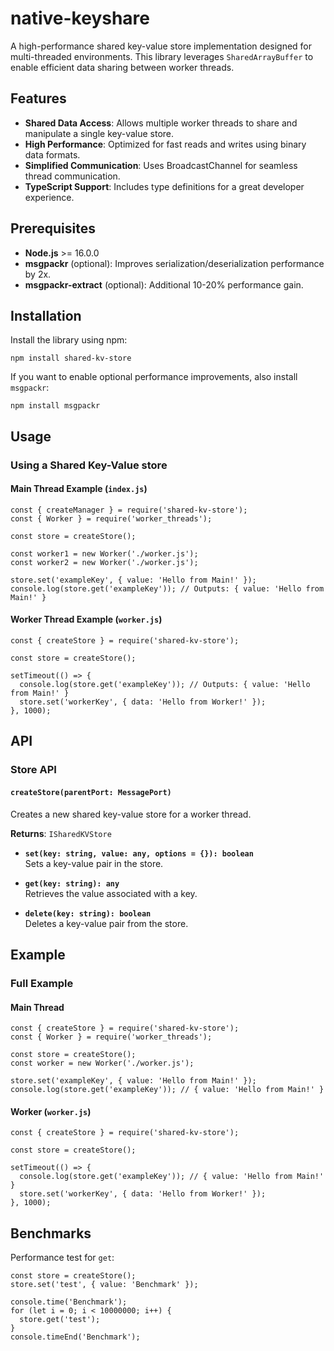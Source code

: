 # native-keyshare

A high-performance shared key-value store implementation designed for multi-threaded environments. This library leverages `SharedArrayBuffer` to enable efficient data sharing between worker threads.

## Features

- **Shared Data Access**: Allows multiple worker threads to share and manipulate a single key-value store.
- **High Performance**: Optimized for fast reads and writes using binary data formats.
- **Simplified Communication**: Uses BroadcastChannel for seamless thread communication.
- **TypeScript Support**: Includes type definitions for a great developer experience.

## Prerequisites

- **Node.js** >= 16.0.0
- **msgpackr** (optional): Improves serialization/deserialization performance by 2x.
- **msgpackr-extract** (optional): Additional 10-20% performance gain.

## Installation

Install the library using npm:

    npm install shared-kv-store

If you want to enable optional performance improvements, also install `msgpackr`:

    npm install msgpackr

## Usage

### Using a Shared Key-Value store

#### Main Thread Example (`index.js`)

    const { createManager } = require('shared-kv-store');
    const { Worker } = require('worker_threads');

    const store = createStore();

    const worker1 = new Worker('./worker.js');
    const worker2 = new Worker('./worker.js');

    store.set('exampleKey', { value: 'Hello from Main!' });
    console.log(store.get('exampleKey')); // Outputs: { value: 'Hello from Main!' }

#### Worker Thread Example (`worker.js`)

    const { createStore } = require('shared-kv-store');

    const store = createStore();

    setTimeout(() => {
      console.log(store.get('exampleKey')); // Outputs: { value: 'Hello from Main!' }
      store.set('workerKey', { data: 'Hello from Worker!' });
    }, 1000);

## API

### Store API

#### `createStore(parentPort: MessagePort)`
Creates a new shared key-value store for a worker thread.

**Returns**: `ISharedKVStore`

- **`set(key: string, value: any, options = {}): boolean`**  
  Sets a key-value pair in the store.

- **`get(key: string): any`**  
  Retrieves the value associated with a key.

- **`delete(key: string): boolean`**  
  Deletes a key-value pair from the store.

## Example

### Full Example

#### Main Thread

    const { createStore } = require('shared-kv-store');
    const { Worker } = require('worker_threads');

    const store = createStore();
    const worker = new Worker('./worker.js');

    store.set('exampleKey', { value: 'Hello from Main!' });
    console.log(store.get('exampleKey')); // { value: 'Hello from Main!' }

#### Worker (`worker.js`)

    const { createStore } = require('shared-kv-store');

    const store = createStore();

    setTimeout(() => {
      console.log(store.get('exampleKey')); // { value: 'Hello from Main!' }
      store.set('workerKey', { data: 'Hello from Worker!' });
    }, 1000);

## Benchmarks

Performance test for `get`:

    const store = createStore();
    store.set('test', { value: 'Benchmark' });

    console.time('Benchmark');
    for (let i = 0; i < 10000000; i++) {
      store.get('test');
    }
    console.timeEnd('Benchmark');

